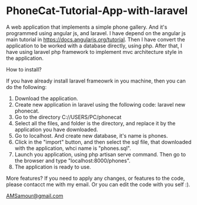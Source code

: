 # PhoneCat-Tutorial-App-with-laravel
A web application that implements a simple phone gallery. And it's programmed using angular js, and laravel.
I have depend on the angular js main tutorial in https://docs.angularjs.org/tutorial. Then I have convert
the application to be worked with a database directly, using php. After that, I have using laravel php 
framework to implement mvc architecture style in the application.

How to install?

If you have already install laravel frameowrk in you machine, then you can do the following:
1. Download the application.
2. Create new application in laravel using the following code: laravel new phonecat. 
3. Go to the directory C://USERS/PC/phonecat
4. Select all the files, and folder is the directory, and replace it by the application you have downloaded.
5. Go to localhost. And create new database, it's name is phones.
6. Click in the "import" button, and then select the sql file, that downloaded with the application, whci name is "phones.sql".
7. Launch you application, using php artisan serve command. Then go to the browser and type "localhost:8000/phones".
8. The application is ready to use.

More features?
If you need to apply any changes, or features to the code, please contacct me with my email. Or you can edit the code with you self :).

AMSamour@gmail.com
